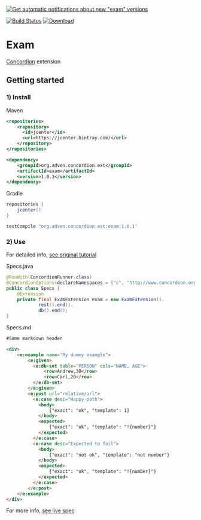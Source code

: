 [![Get automatic notifications about new "exam" versions](https://www.bintray.com/docs/images/bintray_badge_bw.png)](https://bintray.com/adven27/exam/exam?source=watch)

[![Build Status](https://travis-ci.org/Adven27/Exam.svg?branch=master)](https://travis-ci.org/Adven27/Exam)
[ ![Download](https://api.bintray.com/packages/adven27/exam/exam/images/download.svg?version=1.0.0) ](https://bintray.com/adven27/exam/exam/1.0.0/link)

# Exam
[Concordion](https://github.com/concordion/concordion) extension 

## Getting started
### 1) Install

Maven
```xml
<repositories>
    <repository>
      <id>jcenter</id>
      <url>https://jcenter.bintray.com/</url>
    </repository>
</repositories>  
```
```xml
<dependency>
    <groupId>org.adven.concordion.ext</groupId>
    <artifactId>exam</artifactId>
    <version>1.0.1</version>
</dependency>
```

Gradle
```groovy
repositories {
    jcenter()
}

testCompile "org.adven.concordion.ext:exam:1.0.1"
```
### 2) Use

For detailed info, [see original tutorial](http://concordion.org/tutorial/java/markdown/)

Specs.java
```java
@RunWith(ConcordionRunner.class)
@ConcordionOptions(declareNamespaces = {"c", "http://www.concordion.org/2007/concordion", "e", ExamExtension.NS})
public class Specs {
    @Extension
    private final ExamExtension exam = new ExamExtension().
            rest().end().
            db().end();
}
```

Specs.md
```html
#Some markdown header

<div>
    <e:example name="My dummy example">
        <e:given>
          <e:db-set table="PERSON" cols="NAME, AGE">
              <row>Andrew,30</row>
              <row>Carl,20</row>
          </e:db-set>
        </e:given>
        <e:post url="relative/url">
          <e:case desc="Happy-path">        
            <body>
                {"exact": "ok", "template": 1}
            </body>
            <expected>
                {"exact": "ok", "template": "!{number}"}
            </expected>
          </e:case>      
          <e:case desc="Expected to fail">
            <body>
                {"exact": "not ok", "template": "not number"}
            </body>
            <expected>
                {"exact": "ok", "template": "!{number}"}
            </expected>
          </e:case>
        </e:post>
    </e:example>
</div>
  ```
For more info, [see live spec](https://adven27.github.io/Exam/specs/Specs.html)
